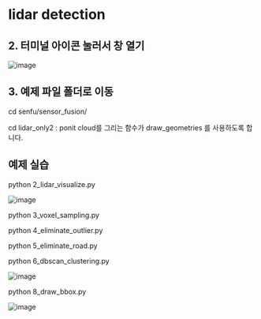 # lidar detection

## 2. 터미널 아이콘 눌러서 창 열기

![image](https://github.com/user-attachments/assets/2fb09f56-4191-472b-a85c-dce99cb7448a)

## 3. 예제 파일 폴더로 이동

cd senfu/sensor_fusion/

cd lidar_only2 : ponit cloud를 그리는 함수가 draw_geometries 를 사용하도록 합니다.

## 예제 실습 

python 2_lidar_visualize.py 

![image](https://github.com/user-attachments/assets/f899a11a-ef1a-4b2a-8563-3e1fa396d730)

python 3_voxel_sampling.py

python 4_eliminate_outlier.py

python 5_eliminate_road.py

python 6_dbscan_clustering.py 

![image](https://github.com/user-attachments/assets/6420e237-8a2d-4aea-ab4d-1f02ff3a991f)

python 8_draw_bbox.py

![image](https://github.com/user-attachments/assets/01ecd0f6-ed0f-44bb-80a6-24e62b990946)




